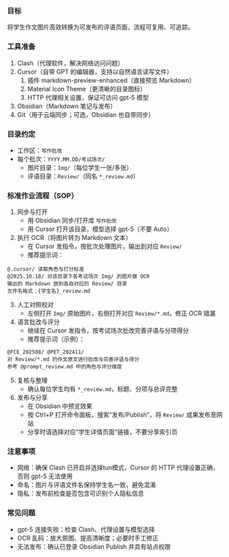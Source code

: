 ### 目标
将学生作文图片高效转换为可发布的评语页面，流程可复用、可追踪。

### 工具准备
1. Clash（代理软件，解决网络访问问题）
2. Cursor（自带 GPT 的编辑器，支持以自然语言读写文件）
	1. 插件 markdown-preview-enhanced（直接预览 Markdown）
	2. Material Icon Theme（更清晰的目录图标）
	3. HTTP 代理相关设置，保证可访问 gpt-5 模型
3. Obsidian（Markdown 笔记与发布）
4. Git（用于云端同步；可选，Obsidian 也自带同步）

### 目录约定
- 工作区：`写作批改`
- 每个批次：`YYYY.MM.DD/考试场次/`
  - 图片目录：`Img/`（每位学生一张/多张）
  - 评语目录：`Review/`（同名 `*_review.md`）

### 标准作业流程（SOP）
1. 同步与打开
   - 用 Obsidian 同步/打开库 `写作批改`
   - 用 Cursor 打开该目录，模型选择 gpt-5（不要 Auto）
2. 执行 OCR（将图片转为 Markdown 文本）
   - 在 Cursor 发指令，按批次处理图片，输出到对应 `Review/`
   - 推荐提示词：
```
@.cursor/ 读取角色与打分标准
@2025.10.18/ 对该目录下各考试场次 Img/ 的图片做 OCR
输出的 Markdown 放到各自对应的 Review/ 目录
文件名格式：{学生名}_review.md
```
3. 人工对照校对
   - 左侧打开 `Img/` 原始图片，右侧打开对应 `Review/*.md`，修正 OCR 错漏
4. 语言批改与评分
   - 继续在 Cursor 发指令，按考试场次批改完善评语与分项得分
   - 推荐提示词（示例）：
```
@FCE_202508/ @PET_202411/
对 Review/*.md 的作文原文进行批改与完善评语与得分
参考 @prompt_review.md 中的角色与评分维度
```
5. 复核与整理
   - 确认每位学生均有 `*_review.md`，标题、分项与总评完整
6. 发布与分享
   - 在 Obsidian 中预览效果
   - 按 Ctrl+P 打开命令面板，搜索“发布/Publish”，将 `Review/` 成果发布至网站
   - 分享时请选择对应“学生详情页面”链接，不要分享索引页

### 注意事项
- 网络：确保 Clash 已开启并选择tun模式，Cursor 的 HTTP 代理设置正确，否则 gpt-5 无法使用
- 命名：图片与评语文件名保持学生名一致，避免混淆
- 隐私：发布前检查是否包含可识别个人隐私信息

### 常见问题
- gpt-5 连接失败：检查 Clash、代理设置与模型选择
- OCR 乱码：放大原图、提高清晰度；必要时手工修正
- 无法发布：确认已登录 Obsidian Publish 并具有站点权限